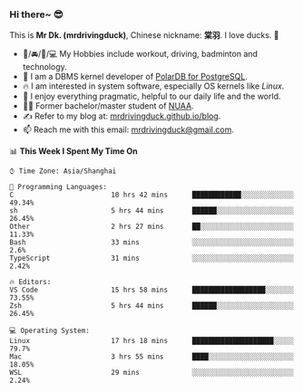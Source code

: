 ### Hi there~ 😎

This is **Mr Dk. (mrdrivingduck)**, Chinese nickname: **棠羽**. I love ducks. 🦆

- 💪/🚘/🏸/💻 My Hobbies include workout, driving, badminton and technology.
- 🍊 I am a DBMS kernel developer of [PolarDB for PostgreSQL](https://github.com/ApsaraDB/PolarDB-for-PostgreSQL).
- 🔥 I am interested in system software, especially OS kernels like *Linux*.
- 🔧 I enjoy everything pragmatic, helpful to our daily life and the world.
- 👨‍🎓 Former bachelor/master student of [NUAA](https://en.wikipedia.org/wiki/Nanjing_University_of_Aeronautics_and_Astronautics).
- ✍ Refer to my blog at: [mrdrivingduck.github.io/blog](https://www.mrdrivingduck.cn/blog/#/).
- 📫 Reach me with this email: [mrdrivingduck@gmail.com](mailto:mrdrivingduck@gmail.com).

<!--START_SECTION:waka-->
📊 **This Week I Spent My Time On** 

```text
⌚︎ Time Zone: Asia/Shanghai

💬 Programming Languages: 
C                        10 hrs 42 mins      ████████████░░░░░░░░░░░░░   49.34% 
sh                       5 hrs 44 mins       ██████░░░░░░░░░░░░░░░░░░░   26.45% 
Other                    2 hrs 27 mins       ██░░░░░░░░░░░░░░░░░░░░░░░   11.33% 
Bash                     33 mins             ░░░░░░░░░░░░░░░░░░░░░░░░░   2.6% 
TypeScript               31 mins             ░░░░░░░░░░░░░░░░░░░░░░░░░   2.42%

🔥 Editors: 
VS Code                  15 hrs 58 mins      ██████████████████░░░░░░░   73.55% 
Zsh                      5 hrs 44 mins       ██████░░░░░░░░░░░░░░░░░░░   26.45%

💻 Operating System: 
Linux                    17 hrs 18 mins      ████████████████████░░░░░   79.7% 
Mac                      3 hrs 55 mins       ████░░░░░░░░░░░░░░░░░░░░░   18.05% 
WSL                      29 mins             ░░░░░░░░░░░░░░░░░░░░░░░░░   2.24%

```


<!--END_SECTION:waka-->

<!-- ![Mr Dk.'s GitHub Stats](https://github-readme-stats.vercel.app/api?username=mrdrivingduck&count_private&show_icons=true&theme=buefy) -->

<!-- ![Most Used Languages](https://github-readme-stats.vercel.app/api/top-langs/?username=mrdrivingduck&exclude_repo=mips32-CPU,snort-tcp-socket&theme=buefy&layout=compact&langs_count=10) -->


<!--
**mrdrivingduck/mrdrivingduck** is a ✨ _special_ ✨ repository because its `README.md` (this file) appears on your GitHub profile.

Here are some ideas to get you started:

- 🔭 I’m currently working on ...
- 🌱 I’m currently learning ...
- 👯 I’m looking to collaborate on ...
- 🤔 I’m looking for help with ...
- 💬 Ask me about ...
- 📫 How to reach me: ...
- 😄 Pronouns: ...
- ⚡ Fun fact: ...
-->
